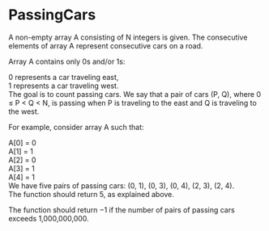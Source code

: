 # PassingCars
 
A non-empty array A consisting of N integers is given. The consecutive 
elements of array A represent consecutive cars on a road.  
  
Array A contains only 0s and/or 1s:  
  
0 represents a car traveling east,  
1 represents a car traveling west.  
The goal is to count passing cars. We say that a pair of cars (P, Q), where 0 ≤ P < Q < N, 
is passing when P is traveling to the east and Q is traveling to the west.  
  
For example, consider array A such that:  
  
  A[0] = 0  
  A[1] = 1  
  A[2] = 0  
  A[3] = 1  
  A[4] = 1  
We have five pairs of passing cars: (0, 1), (0, 3), (0, 4), (2, 3), (2, 4).  
The function should return 5, as explained above.  
  
The function should return −1 if the number of pairs of passing cars exceeds 1,000,000,000.  